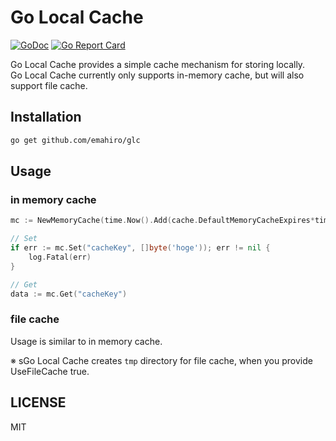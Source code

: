 # Go Local Cache

[![GoDoc](https://godoc.org/github.com/emahiro/glc?status.svg)](https://godoc.org/github.com/emahiro/glc)
[![Go Report Card](https://goreportcard.com/badge/github.com/emahiro/glc)](https://goreportcard.com/report/github.com/emahiro/glc)

Go Local Cache provides a simple cache mechanism for storing locally.  
Go Local Cache currently only supports in-memory cache, but will also support file cache.

## Installation

```sh
go get github.com/emahiro/glc
```

## Usage

### in memory cache

```go
mc := NewMemoryCache(time.Now().Add(cache.DefaultMemoryCacheExpires*time.Second)

// Set
if err := mc.Set("cacheKey", []byte('hoge')); err != nil {
    log.Fatal(err)
}

// Get
data := mc.Get("cacheKey")
```

### file cache

Usage is similar to in memory cache.

※ sGo Local Cache creates `tmp` directory for file cache, when you provide UseFileCache true.

## LICENSE

MIT
